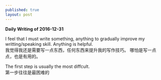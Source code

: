 ```yaml
---
published: true
layout: post
---
```

**Daily Writing of 2016-12-31**

I feel that I must write something, anything to gradually improve my writting/speaking skill. Anything is helpful.  
我觉得我还是需要写一点东西，任何东西来提升我的写作技巧。 哪怕是写一点点，也是有用的。

The first step is usually the most diffcult.  
第一步往往是最困难的

